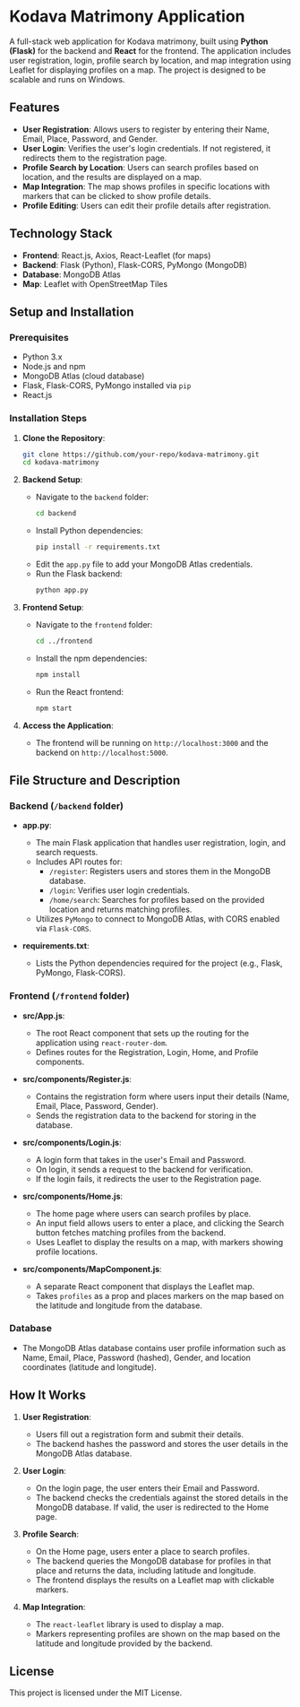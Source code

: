 
# Kodava Matrimony Application

A full-stack web application for Kodava matrimony, built using **Python (Flask)** for the backend and **React** for the frontend. The application includes user registration, login, profile search by location, and map integration using Leaflet for displaying profiles on a map. The project is designed to be scalable and runs on Windows.

## Features

- **User Registration**: Allows users to register by entering their Name, Email, Place, Password, and Gender.
- **User Login**: Verifies the user's login credentials. If not registered, it redirects them to the registration page.
- **Profile Search by Location**: Users can search profiles based on location, and the results are displayed on a map.
- **Map Integration**: The map shows profiles in specific locations with markers that can be clicked to show profile details.
- **Profile Editing**: Users can edit their profile details after registration.

## Technology Stack

- **Frontend**: React.js, Axios, React-Leaflet (for maps)
- **Backend**: Flask (Python), Flask-CORS, PyMongo (MongoDB)
- **Database**: MongoDB Atlas
- **Map**: Leaflet with OpenStreetMap Tiles

## Setup and Installation

### Prerequisites

- Python 3.x
- Node.js and npm
- MongoDB Atlas (cloud database)
- Flask, Flask-CORS, PyMongo installed via `pip`
- React.js

### Installation Steps

1. **Clone the Repository**:
   ```bash
   git clone https://github.com/your-repo/kodava-matrimony.git
   cd kodava-matrimony
   ```

2. **Backend Setup**:
   - Navigate to the `backend` folder:
     ```bash
     cd backend
     ```
   - Install Python dependencies:
     ```bash
     pip install -r requirements.txt
     ```
   - Edit the `app.py` file to add your MongoDB Atlas credentials.
   - Run the Flask backend:
     ```bash
     python app.py
     ```

3. **Frontend Setup**:
   - Navigate to the `frontend` folder:
     ```bash
     cd ../frontend
     ```
   - Install the npm dependencies:
     ```bash
     npm install
     ```
   - Run the React frontend:
     ```bash
     npm start
     ```

4. **Access the Application**:
   - The frontend will be running on `http://localhost:3000` and the backend on `http://localhost:5000`.

## File Structure and Description

### Backend (`/backend` folder)

- **app.py**: 
  - The main Flask application that handles user registration, login, and search requests.
  - Includes API routes for:
    - `/register`: Registers users and stores them in the MongoDB database.
    - `/login`: Verifies user login credentials.
    - `/home/search`: Searches for profiles based on the provided location and returns matching profiles.
  - Utilizes `PyMongo` to connect to MongoDB Atlas, with CORS enabled via `Flask-CORS`.

- **requirements.txt**: 
  - Lists the Python dependencies required for the project (e.g., Flask, PyMongo, Flask-CORS).

### Frontend (`/frontend` folder)

- **src/App.js**: 
  - The root React component that sets up the routing for the application using `react-router-dom`.
  - Defines routes for the Registration, Login, Home, and Profile components.

- **src/components/Register.js**: 
  - Contains the registration form where users input their details (Name, Email, Place, Password, Gender).
  - Sends the registration data to the backend for storing in the database.

- **src/components/Login.js**: 
  - A login form that takes in the user's Email and Password.
  - On login, it sends a request to the backend for verification.
  - If the login fails, it redirects the user to the Registration page.

- **src/components/Home.js**: 
  - The home page where users can search profiles by place.
  - An input field allows users to enter a place, and clicking the Search button fetches matching profiles from the backend.
  - Uses Leaflet to display the results on a map, with markers showing profile locations.

- **src/components/MapComponent.js**: 
  - A separate React component that displays the Leaflet map.
  - Takes `profiles` as a prop and places markers on the map based on the latitude and longitude from the database.

### Database

- The MongoDB Atlas database contains user profile information such as Name, Email, Place, Password (hashed), Gender, and location coordinates (latitude and longitude).

## How It Works

1. **User Registration**:
   - Users fill out a registration form and submit their details.
   - The backend hashes the password and stores the user details in the MongoDB Atlas database.
   
2. **User Login**:
   - On the login page, the user enters their Email and Password.
   - The backend checks the credentials against the stored details in the MongoDB database. If valid, the user is redirected to the Home page.

3. **Profile Search**:
   - On the Home page, users enter a place to search profiles.
   - The backend queries the MongoDB database for profiles in that place and returns the data, including latitude and longitude.
   - The frontend displays the results on a Leaflet map with clickable markers.

4. **Map Integration**:
   - The `react-leaflet` library is used to display a map.
   - Markers representing profiles are shown on the map based on the latitude and longitude provided by the backend.

## License

This project is licensed under the MIT License.
